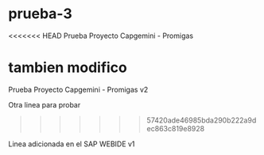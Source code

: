 # prueba-3
<<<<<<< HEAD
Prueba Proyecto Capgemini - Promigas

tambien modifico
=======
Prueba Proyecto Capgemini - Promigas v2

Otra linea para probar
>>>>>>> 57420ade46985bda290b222a9dec863c819e8928

Linea adicionada en el SAP WEBIDE v1